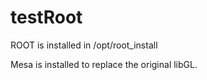 # testRoot
ROOT is installed in /opt/root_install

Mesa is installed to replace the original libGL. 
